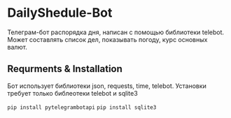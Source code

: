 # DailyShedule-Bot
Телеграм-бот распорядка дня, написан с помощью библиотеки telebot. Может составлять список дел, показывать погоду, курс основных валют.

## Requrments & Installation
Бот использует библиотеки json, requests, time, telebot. Установки требует только библеотеки telebot и sqlite3

`pip install pytelegrambotapi`
`pip install sqlite3`

